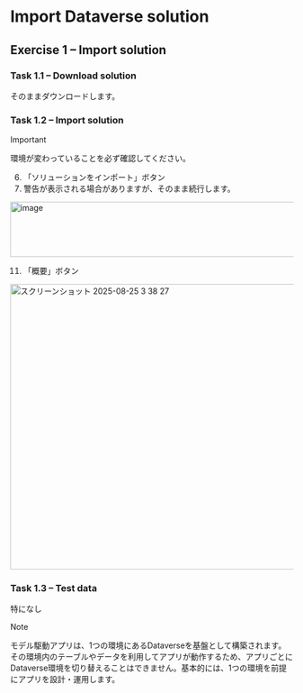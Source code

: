 # Import Dataverse solution

## Exercise 1 – Import solution
### Task 1.1 – Download solution
そのままダウンロードします。
### Task 1.2 – Import solution
> [!IMPORTANT]
> 環境が変わっていることを必ず確認してください。

6. 「ソリューションをインポート」ボタン
10. 警告が表示される場合がありますが、そのまま続行します。
<img width="1045" height="98" alt="image" src="https://github.com/user-attachments/assets/aa71b429-4788-4517-abc1-602001a56240" />

11. 「概要」ボタン
<img width="1264" height="507" alt="スクリーンショット 2025-08-25 3 38 27" src="https://github.com/user-attachments/assets/a6957a97-f0f3-4068-96a9-a8115b406457" />

### Task 1.3 – Test data
特になし

> [!NOTE]
> モデル駆動アプリは、1つの環境にあるDataverseを基盤として構築されます。その環境内のテーブルやデータを利用してアプリが動作するため、アプリごとにDataverse環境を切り替えることはできません。基本的には、1つの環境を前提にアプリを設計・運用します。
